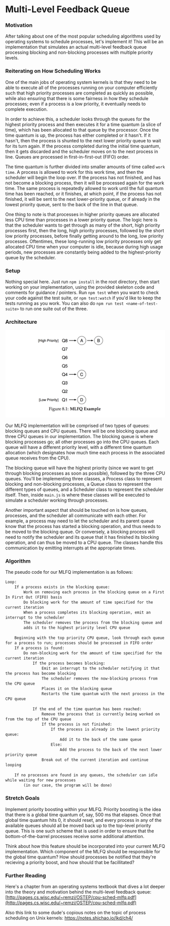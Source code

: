 # Multi-Level Feedback Queue

### Motivation

After talking about one of the most popular scheduling algorithms used by operating systems to schedule processes, let's implement it! This will be an implementation that simulates an actual multi-level feedback queue processing blocking and non-blocking processes with multiple priority levels.

### Reiterating on How Scheduling Works

One of the main jobs of operating system kernels is that they need to be able to execute all of the processes running on your computer efficiently such that high priority processes are completed as quickly as possible, while also ensuring that there is some fairness in how they schedule processes; even if a process is a low priority, it eventually needs to complete execution.

In order to achieve this, a scheduler looks through the queues for the highest priority process and then executes it for a time quantum (a slice of time), which has been allocated to that queue by the processor. Once the time quantum is up, the process has either completed or it hasn't. If it hasn't, then the process is shunted to the next lower priority queue to wait for its turn again. If the process completed during the initial time quantum, then it gets discarded and the scheduler moves on to the next process in line. Queues are processed in first-in-first-out (FIFO) order.

The time quantum is further divided into smaller amounts of time called `work time`. A process is allowed to work for this work time, and then the scheduler will begin the loop over. If the process has not finished, and has not become a blocking process, then it will be processed again for the work time. The same process is repeatedly allowed to work until the full quantum time has been reached, or it finishes, at which point, if the process has not finished, it will be sent to the next lower-priority queue, or if already in the lowest priority queue, sent to the back of the line in that queue.

One thing to note is that processes in higher priority queues are allocated less CPU time than processes in a lower priority queue. The logic here is that the scheduler wants to get through as many of the short, high priority processes first, then the long, high priority processes, followed by the short low priority processes, before finally getting around to the long, low priority processes. Oftentimes, these long-running low priority processes only get allocated CPU time when your computer is idle, because during high usage periods, new processes are constantly being added to the highest-priority queue by the scheduler.

### Setup

Nothing special here. Just run `npm install` in the root directory, then start working on your implementation, using the provided skeleton code and comments for guidance / pointers. Run `npm test` when you want to check your code against the test suite, or `npm test:watch` if you'd like to keep the tests running as you work. You can also do `npm run test <name-of-test-suite>` to run one suite out of the three.

### Architecture

![alt text](./assets/mlfq_diagram.png)

Our MLFQ implementation will be comprised of two types of queues: blocking queues and CPU queues. There will be one blocking queue and three CPU queues in our implementation. The blocking queue is where blocking processes go; all other processes go into the CPU queues. Each queue will have a different priority level, with a different time quantum allocation (which designates how much time each process in the associated queue receives from the CPU).

The blocking queue will have the highest priority (since we want to get through blocking processes as soon as possible), followed by the three CPU queues. You'll be implementing three classes, a Process class to represent blocking and non-blocking processes, a Queue class to represent the different types of queues, and a Scheduler class to represent the scheduler itself. Then, inside `main.js` is where these classes will be executed to simulate a scheduler working through processes.

Another important aspect that should be touched on is how queues, processes, and the scheduler all communicate with each other. For example, a process may need to let the scheduler and its parent queue know that the process has started a blocking operation, and thus needs to be moved to the blocking queue. Or conversely, a blocking process will need to notify the scheduler and its queue that it has finished its blocking operation, and can thus be moved to a CPU queue. The classes handle this communication by emitting interrupts at the appropriate times.

### Algorithm

The pseudo code for our MLFQ implementation is as follows:

```
Loop:
    If a process exists in the blocking queue:
        Work on removing each process in the blocking queue on a First In First Out (FIFO) basis
        Do blocking work for the amount of time specified for the current iteration
        When a process completes its blocking operation, emit an interrupt to the scheduler
        The scheduler removes the process from the blocking queue and
        adds it to the highest priority level CPU queue

    Beginning with the top priority CPU queue, look through each queue for a process to run; processes should be processed in FIFO order
    If a process is found:
        Do non-blocking work for the amount of time specified for the current iteration
            If the process becomes blocking:
                Emit an interrupt to the scheduler notifying it that the process has become blocking
                The scheduler removes the now-blocking process from the CPU queue
                Places it on the blocking queue
                Restarts the time quantum with the next process in the CPU queue

            If the end of the time quantum has been reached:
                Remove the process that is currently being worked on from the top of the CPU queue
                If the process is not finished:
                    If the process is already in the lowest priority queue:
                        Add it to the back of the same queue
                    Else:
                        Add the process to the back of the next lower priority queue
                Break out of the current iteration and continue looping

    If no processes are found in any queues, the scheduler can idle while waiting for new processes
        (in our case, the program will be done)
```

### Stretch Goals

Implement priority boosting within your MLFQ. Priority boosting is the idea that there is a global time quantum of, say, 500 ms that elapses. Once that global time quantum hits 0, it should reset, and every process in any of the available queues should all be moved back up to the top-level priority queue. This is one such scheme that is used in order to ensure that the bottom-of-the-barrel processes receive some additional attention.

Think about how this feature should be incorporated into your current MLFQ implementation. Which component of the MLFQ should be responsible for the global time quantum? How should processes be notified that they're recieving a priority boost, and how should that be facillitated?

### Further Reading

Here's a chapter from an operating systems textbook that dives a lot deeper into the theory and motivation behind the multi-level feedback queue: [http://pages.cs.wisc.edu/~remzi/OSTEP/cpu-sched-mlfq.pdf](http://pages.cs.wisc.edu/~remzi/OSTEP/cpu-sched-mlfq.pdf)

Also this link to some dude's copious notes on the topic of process scheduling on Unix kernels: https://notes.shichao.io/lkd/ch4/
